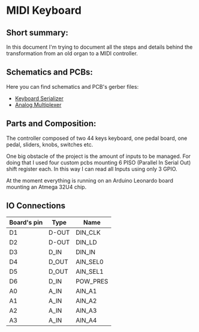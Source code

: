 # MIDI Keyboard
## Short summary:
In this document I'm trying to document all the steps and details behind the transformation from an old organ to a MIDI controller.

## Schematics and PCBs:
Here you can find schematics and PCB's gerber files:
- [Keyboard Serializer](https://oshwlab.com/federicolonghin/midi-keyboard)
- [Analog Multiplexer](https://oshwlab.com/federicolonghin/analog-multiplexer)

## Parts and Composition:
The controller composed of two 44 keys keyboard, one pedal board, one pedal, sliders, knobs, switches etc.

One big obstacle of the project is the amount of inputs to be managed. For doing that I used four custom pcbs mounting 6 PISO (Parallel In Serial Out) shift register each. In this way I can read all Inputs using only 3 GPIO.

At the moment everything is running on an Arduino Leonardo board mounting an Atmega 32U4 chip. 

## IO Connections
| Board's pin | Type  | Name     |
| ----------- | ----- | -------- |
| D1          | D-OUT | DIN_CLK  |
| D2          | D-OUT | DIN_LD   |
| D3          | D_IN  | DIN_IN   |
| D4          | D_OUT | AIN_SEL0 |
| D5          | D_OUT | AIN_SEL1 |
| D6          | D_IN  | POW_PRES |
| A0          | A_IN  | AIN_A1   |
| A1          | A_IN  | AIN_A2   |
| A2          | A_IN  | AIN_A3   |
| A3          | A_IN  | AIN_A4   |

